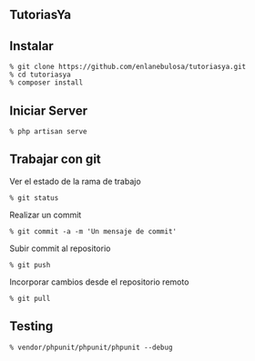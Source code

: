 ## TutoriasYa

## Instalar

```
% git clone https://github.com/enlanebulosa/tutoriasya.git
% cd tutoriasya
% composer install
```

## Iniciar Server

```
% php artisan serve
```

## Trabajar con git

Ver el estado de la rama de trabajo
```
% git status
```
Realizar un commit

```
% git commit -a -m 'Un mensaje de commit'
```

Subir commit al repositorio

```
% git push
```
Incorporar cambios desde el repositorio remoto
```
% git pull
```

## Testing

```
% vendor/phpunit/phpunit/phpunit --debug
```
